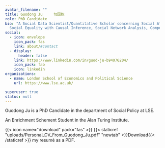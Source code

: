 ```yaml
---
avatar_filename: ""
title: Guodong Ju     句国栋
role: PhD Candidate
bio: "A Social Data Scientist/Quantitative Scholar concerning Social Attitudes, Social Interactions,
  Social Equality with Causal Inference, Social Network Analysis, Computational Social Science, Bayesian Inference, etc. "
social:
  - icon: envelope
    icon_pack: fas
    link: about/#contact
  - display:
      header: false
    link: https://www.linkedin.com/in/guod-ju-b94076204/
    icon_pack: fab
    icon: linkedin
organizations:
  - name: London School of Economics and Political Science
    url: https://www.lse.ac.uk/

superuser: true
status: null
---
```

Guodong Ju is a PhD Candidate in the department of Social Policy at LSE.  

An Enrichment Schement Student in the Alan Turing Institute.

{{< icon name="download" pack="fas" >}} {{< staticref "uploads/Personal_CV_From_Guodong_Ju.pdf" "newtab" >}}Download{{< /staticref >}} my resumé as a PDF.
